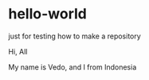# hello-world
just for testing how to make a repository

Hi, All

My name is Vedo, and I from Indonesia
